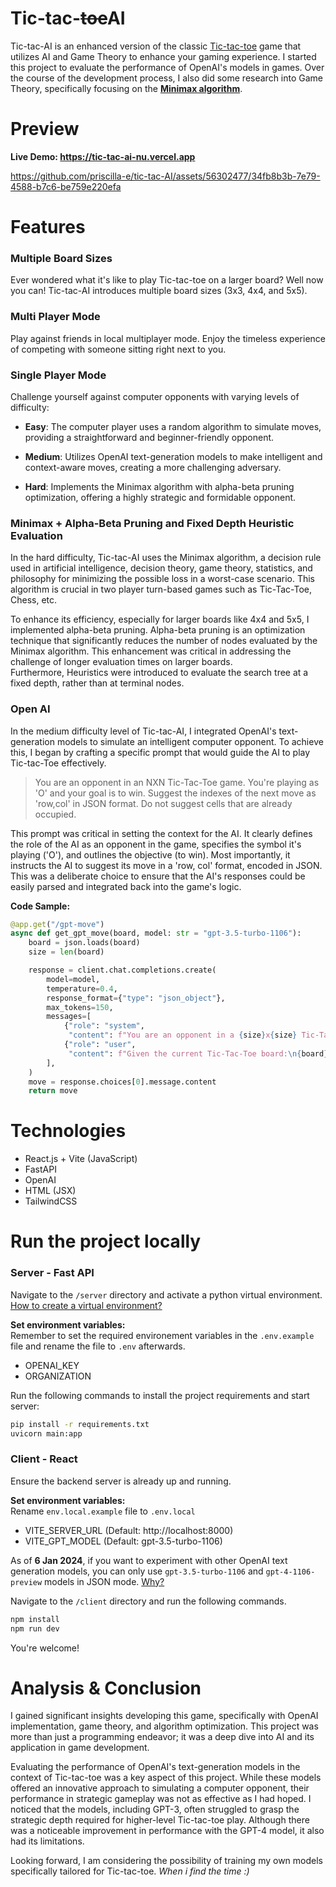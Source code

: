 # Tic-tac-~~toe~~AI

Tic-tac-AI is an enhanced version of the classic [Tic-tac-toe](https://en.wikipedia.org/wiki/Tic-tac-toe) game that utilizes AI and Game Theory to enhance your gaming experience. 
I started this project to evaluate the performance of OpenAI's models in games. Over the course of the development process, I also did some research into Game Theory, specifically focusing on the [**Minimax algorithm**](https://en.wikipedia.org/wiki/Minimax).

# Preview
**Live Demo:  https://tic-tac-ai-nu.vercel.app**

https://github.com/priscilla-e/tic-tac-AI/assets/56302477/34fb8b3b-7e79-4588-b7c6-be759e220efa

# Features
### Multiple Board Sizes
Ever wondered what it's like to play Tic-tac-toe on a larger board? Well now you can! Tic-tac-AI introduces multiple board sizes (3x3, 4x4, and 5x5).

### Multi Player Mode

Play against friends in local multiplayer mode. Enjoy the timeless experience of competing with someone sitting right next to you.

### Single Player Mode
Challenge yourself against computer opponents with varying levels of difficulty:

* **Easy**: The computer player uses a random algorithm to simulate moves, providing a straightforward and beginner-friendly opponent.

* **Medium**: Utilizes OpenAI text-generation models to make intelligent and context-aware moves, creating a more challenging adversary.

* **Hard**: Implements the Minimax algorithm with alpha-beta pruning optimization, offering a highly strategic and formidable opponent.


### Minimax + Alpha-Beta Pruning and Fixed Depth Heuristic Evaluation
In the hard difficulty, Tic-tac-AI uses the Minimax algorithm, a decision rule used in artificial intelligence, decision theory, game theory, statistics, and philosophy  for minimizing the possible loss in a worst-case scenario. 
This algorithm is crucial in two player turn-based games such as Tic-Tac-Toe, Chess, etc.  

To enhance its efficiency, especially for larger boards like 4x4 and 5x5, I implemented alpha-beta pruning. Alpha-beta pruning is an optimization technique that significantly reduces the number of nodes evaluated by the Minimax algorithm. This enhancement was critical in addressing the challenge of longer evaluation times on larger boards.  
Furthermore,  Heuristics were introduced to evaluate the search tree at a fixed depth, rather than at terminal nodes.

### Open AI 
In the medium difficulty level of Tic-tac-AI, I integrated OpenAI's text-generation models to simulate an intelligent computer opponent. To achieve this, I began by crafting a specific prompt that would guide the AI to play Tic-tac-Toe effectively.

> You are an opponent in an NXN Tic-Tac-Toe game. You're playing as 'O' and your goal is to win. Suggest the indexes of the next move as 'row,col' in JSON format. Do not suggest cells that are already occupied.

This prompt was critical in setting the context for the AI. It clearly defines the role of the AI as an opponent in the game, specifies the symbol it's playing ('O'), and outlines the objective (to win). Most importantly, it instructs the AI to suggest its move in a 'row, col' format, encoded in JSON. This was a deliberate choice to ensure that the AI's responses could be easily parsed and integrated back into the game's logic.



**Code Sample:**
```python
@app.get("/gpt-move")
async def get_gpt_move(board, model: str = "gpt-3.5-turbo-1106"):
    board = json.loads(board)
    size = len(board)

    response = client.chat.completions.create(
        model=model,
        temperature=0.4,
        response_format={"type": "json_object"},
        max_tokens=150,
        messages=[
            {"role": "system",
             "content": f"You are an opponent in a {size}x{size} Tic-Tac-Toe game. You're playing as 'O' and your goal is to win. Suggest the indexes of the next move as 'row,col' in JSON format. Do not suggest cells that are already occupied."},
            {"role": "user",
             "content": f"Given the current Tic-Tac-Toe board:\n{board}\nMake the next move for 'O':"},
        ],
    )
    move = response.choices[0].message.content
    return move

```
# Technologies
* React.js + Vite (JavaScript)
* FastAPI
* OpenAI
* HTML (JSX)
* TailwindCSS

# Run the project locally
### Server  - Fast API
Navigate to the `/server` directory and activate a python virtual environment.  
[How to create a virtual environment?](https://docs.python.org/3/library/venv.html)

**Set environment variables:**  
Remember to set the required environement variables in the `.env.example `file and rename the file to `.env` afterwards.  
* OPENAI_KEY  
* ORGANIZATION

Run the following commands to install the project requirements and start server:
```bash
pip install -r requirements.txt
uvicorn main:app
```

### Client - React
Ensure the backend server is already up and running. 

**Set environment variables:**  
Rename `env.local.example` file to `.env.local`
* VITE_SERVER_URL (Default: http://localhost:8000)
* VITE_GPT_MODEL (Default: gpt-3.5-turbo-1106)

As of **6 Jan 2024**, if you want to experiment with other OpenAI text generation models, 
you can only use `gpt-3.5-turbo-1106` and `gpt-4-1106-preview` models in JSON mode.
[Why?](https://platform.openai.com/docs/guides/text-generation/json-mode)


Navigate to the `/client` directory and run the following commands.

```bash
npm install
npm run dev
```


You're welcome!

# Analysis & Conclusion

I gained significant insights developing this game, specifically with OpenAI implementation, game theory, and algorithm optimization.
This project was more than just a programming endeavor; it was a deep dive into AI and its application in game development.

Evaluating the performance of OpenAI's text-generation models in the context of Tic-tac-toe was a key aspect of this project.
While these models offered an innovative approach to simulating a computer opponent, their performance in strategic gameplay was not as effective as I had hoped.
I noticed that the models, including GPT-3, often struggled to grasp the strategic depth required for higher-level Tic-tac-toe play. Although there was a noticeable improvement in performance with the GPT-4 model, it also had its limitations. 

Looking forward, I am considering the possibility of training my own models specifically tailored for Tic-tac-toe. _When i find the time :)_

